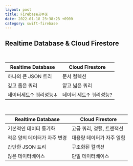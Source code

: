 ```yaml
---
layout: post
title: Firebase공부중
date: 2022-01-18 23:38:23 +0900
category: swift-firebase
---
```



## Realtime Database & Cloud Firestore
<br>

|Realtime Database | Cloud Firestore|
| --- | --- |
|하나의 큰 JSON 트리 | 문서 컬렉션 |
|깊고 좁은 쿼리 | 얕고 넓은 쿼리 |
|데이터세트↑ 쿼리성능↓ | 데이터 세트↑ 쿼리성능? |

<br>

|Realtime Database | Cloud Firestore|
| --- | --- |
|기본적인 데이터 동기화 | 고급 쿼리, 정렬, 트랜잭션 |
|적은 양의 데이터가 자주 변경 | 대용량 데이터가 자주 읽힘 |
|간단한 JSON 트리 | 구조화된 컬렉션 |
|많은 데이터베이스 | 단일 데이터베이스 |

